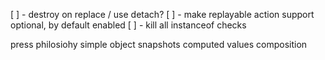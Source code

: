 [ ] - destroy on replace / use detach?
[ ] - make replayable action support optional, by default enabled
[ ] - kill all instanceof checks


press philosiohy
simple object
snapshots
computed values
composition